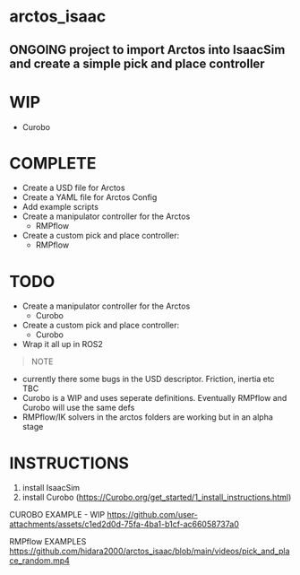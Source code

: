 # arctos_isaac

## ONGOING project to import Arctos into IsaacSim and create a simple pick and place controller

# WIP
- Curobo

# COMPLETE
- Create a USD file for Arctos
- Create a YAML file for Arctos Config
- Add example scripts
- Create a manipulator controller for the Arctos
  - RMPflow
- Create a custom pick and place controller:
  - RMPflow

# TODO
- Create a manipulator controller for the Arctos
  - Curobo
- Create a custom pick and place controller:
  - Curobo
- Wrap it all up in ROS2


>NOTE 
- currently there some bugs in the USD descriptor. Friction, inertia etc TBC 
- Curobo is a WIP and uses seperate definitions. Eventually RMPflow and Curobo will use the same defs
- RMPflow/IK solvers in the arctos folders are working but in an alpha stage

# INSTRUCTIONS
1. install IsaacSim
2. install Curobo (https://Curobo.org/get_started/1_install_instructions.html)

CUROBO EXAMPLE - WIP
https://github.com/user-attachments/assets/c1ed2d0d-75fa-4ba1-b1cf-ac66058737a0

RMPflow EXAMPLES
https://github.com/hidara2000/arctos_isaac/blob/main/videos/pick_and_place_random.mp4


